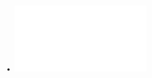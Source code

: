 - ![Thinking, Fast and Slow (Daniel Kahneman) (z-lib.org).pdf](../assets/Thinking,_Fast_and_Slow_(Daniel_Kahneman)_(z-lib.org)_1665892592237_0.pdf)